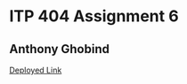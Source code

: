 # ITP 404 Assignment 6

## Anthony Ghobind

[Deployed Link](https://itp404-hw6-ghobind.netlify.app/)
